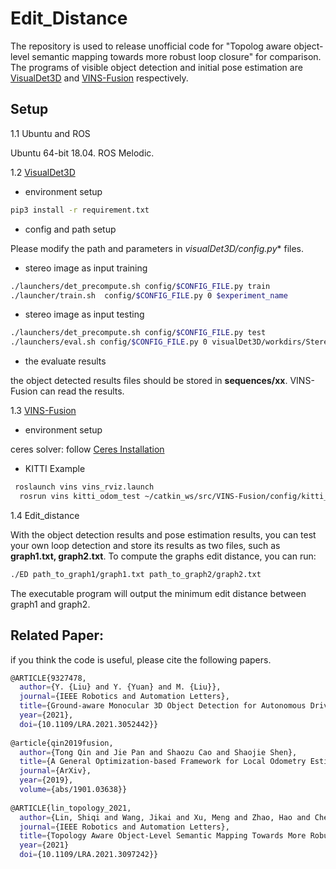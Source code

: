 # Edit_Distance

The repository is used to release unofficial code for "Topolog aware  object-level semantic mapping towards more robust loop closure" for comparison. The programs of visible object detection and initial pose estimation are [VisualDet3D](https://github.com/Owen-Liuyuxuan/visualDet3D) and [VINS-Fusion](https://github.com/HKUST-Aerial-Robotics/VINS-Fusion) respectively.

## Setup

1.1 Ubuntu and ROS

Ubuntu 64-bit 18.04. ROS Melodic.

1.2 [VisualDet3D](https://github.com/Owen-Liuyuxuan/visualDet3D)

- environment setup

```bash
pip3 install -r requirement.txt
```

- config and path setup

Please modify the path and parameters in **visualDet3D/config*.py** files.

- stereo image as input training

```bash
./launchers/det_precompute.sh config/$CONFIG_FILE.py train
./launcher/train.sh  config/$CONFIG_FILE.py 0 $experiment_name
```

- stereo image as input testing

```bash
./launchers/det_precompute.sh config/$CONFIG_FILE.py test
./launchers/eval.sh config/$CONFIG_FILE.py 0 visualDet3D/workdirs/Stereo3D/checkpoint/Stereo3D_latest.pth test
```

- the evaluate results

the object detected results files should be stored in **sequences/xx**. VINS-Fusion can read the results.

1.3 [VINS-Fusion](https://github.com/HKUST-Aerial-Robotics/VINS-Fusion)

- environment setup

ceres solver: follow [Ceres Installation](http://ceres-solver.org/installation.html)

- KITTI Example

```bash
 roslaunch vins vins_rviz.launch
  rosrun vins kitti_odom_test ~/catkin_ws/src/VINS-Fusion/config/kitti_odom/kitti_config00-02.yaml YOUR_DATASET_FOLDER/sequences/00/
```

1.4 Edit_distance

With the object detection results and pose estimation results, you can test your own loop detection and store its results as two files, such as **graph1.txt, graph2.txt**. To compute the graphs edit distance, you can run:

```bash
./ED path_to_graph1/graph1.txt path_to_graph2/graph2.txt
```

The executable program will output the minimum edit distance between graph1 and graph2.



## Related Paper:

if you think the code is useful, please cite the following papers.

```bash
@ARTICLE{9327478,
  author={Y. {Liu} and Y. {Yuan} and M. {Liu}},
  journal={IEEE Robotics and Automation Letters}, 
  title={Ground-aware Monocular 3D Object Detection for Autonomous Driving}, 
  year={2021},
  doi={10.1109/LRA.2021.3052442}}
  
@article{qin2019fusion,
  author={Tong Qin and Jie Pan and Shaozu Cao and Shaojie Shen},
  title={A General Optimization-based Framework for Local Odometry Estimation with Multiple Sensors},
  journal={ArXiv},
  year={2019},
  volume={abs/1901.03638}}
  
@ARTICLE{lin_topology_2021,  
  author={Lin, Shiqi and Wang, Jikai and Xu, Meng and Zhao, Hao and Chen, Zonghai},  
  journal={IEEE Robotics and Automation Letters},   
  title={Topology Aware Object-Level Semantic Mapping Towards More Robust Loop Closure},   
  year={2021}
  doi={10.1109/LRA.2021.3097242}}
```

